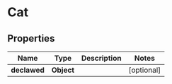 

# Cat


## Properties

| Name | Type | Description | Notes |
|------------ | ------------- | ------------- | -------------|
|**declawed** | **Object** |  |  [optional] |



